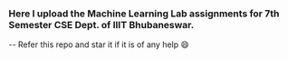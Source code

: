 ### Here I upload the Machine Learning Lab assignments for 7th Semester CSE Dept. of IIIT Bhubaneswar.
-- Refer this repo and star it if it is of any help :smile:
